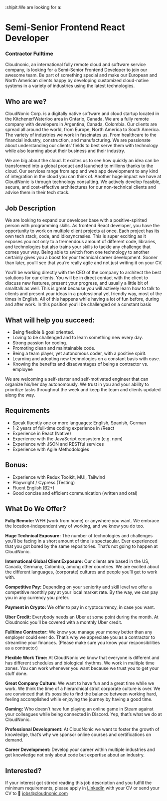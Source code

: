 :shipit:We are looking for a:

# Semi-Senior Frontend React Developer
### Contractor Fulltime

Cloudnonic, an international fully remote cloud and software service company, is looking for a Semi-Senior Frontend Developer to join our awesome team. Be part of something special and make our European and North American clients happy by developing customized cloud-native systems in a variety of industries using the latest technologies.

## Who are we?

CloudNonic Corp. is a digitally native software and cloud startup located in the Kitchener/Waterloo area in Ontario, Canada. We are a fully remote company with developers in Argentina, Canada, Colombia. Our clients are spread all around the world, from Europe, North America to South America. The variety of industries we work in fascinates us. From healthcare to the financial industry, construction, and manufacturing. We are passionate about understanding our clients’ fields to best serve them with technology while also learning about their business and their industry.

We are big about the cloud. It excites us to see how quickly an idea can be transformed into a global product and launched to millions thanks to the cloud. Our services range from app and web app development to any kind of integration in the cloud you can think of. Another huge impact we have at CloudNonic is through technology consulting. We actively develop feasible, secure, and cost-effective architectures for our non-technical clients and advise them in their tech stack.

## Job Description

We are looking to expand our developer base with a positive-spirited person with programming skills. As frontend React developer, you have the opportunity to work on multiple client projects at once. Each project has its own tech stack, code, and idiosyncrasies. This is super exciting as it exposes you not only to a tremendous amount of different code, libraries, and technologies but also trains your skills to tackle any challenge that comes your way. Being able to switch from one technology to another certainly gives you a boost for your technical career development. Sooner than later, you’ll see that you’re really agile and not just writing it on your CV.

You’ll be working directly with the CEO of the company to architect the best solutions for our clients. You will be in direct contact with the client to discuss new features, present your progress, and usually a little bit of smalltalk as well. This is great because you will actively learn how to talk to clients and present your ideas in a professional yet friendly way, most of the times in English. All of this happens while having a lot of fun before, during and after work. In this position you’ll be challenged on a constant basis

## What will help you succeed:

- Being flexible & goal oriented.
- Loving to be challenged and to learn something new every day.
- Strong passion for coding.
- Promoting clean and maintainable code.
- Being a team player, yet autonomous coder, with a positive spirit.
- Learning and adopting new technologies on a constant basis with ease.
- Knowing the benefits and disadvantages of being a contractor vs. employee

We are welcoming a self-starter and self-motivated engineer that can organize his/her day autonomously. We trust in you and your ability to prioritize tasks throughout the week and keep the team and clients updated along the way.

## Requirements

- Speak fluently one or more languages: English, Spanish, German
- 1-2 years of full-time coding experience in /React
- Experience in React (Native)
- Experience with the JavaScript ecosystem (e.g. npm)
- Experience with JSON and RESTful services
- Experience with Agile Methodologies

## Bonus:

- Experience with Redux Toolkit, MUI, Tailwind
- Playwright / Cypress (Testing)
- Fluent English (B2+)
- Good concise and efficient communication (written and oral)

## What Do We Offer?

**Fully Remote:** WFH (work from home) or anywhere you want. We embrace the location-independent way of working, and we know you do too.

**Huge Technical Exposure:** The number of technologies and challenges you’ll be facing in a short amount of time is spectacular. Ever experienced that you got bored by the same repositories. That’s not going to happen at CloudNonic.

**International Global Client Exposure:** Our clients are based in the US, Canada, Germany, Colombia, among other countries. We are excited about the different languages, (corporate) cultures and people you’ll get to work with.

**Competitive Pay:** Depending on your seniority and skill level we offer a competitive monthly pay at your local market rate. By the way, we can pay you in any currency you prefer.

**Payment in Crypto:** We offer to pay in cryptocurrency, in case you want.

**Uber Credit:** Everybody needs an Uber at some point during the month. At Cloudnonic you'll be covered with a monthly Uber credit.

**Fulltime Contractor:** We know you manage your money better than any employer could ever do. That’s why we appreciate you as a contractor to streamline your finances. (Please make sure you know your responsibilities as a contractor)

**Flexible Work Time:** At CloudNonic we know that everyone is different and has different schedules and biological rhythms. We work in multiple time zones. You can work whenever you want because we trust you to get your stuff done.

**Great Company Culture:** We want to have fun and a great time while we work. We think the time of a hierarchical strict corporate culture is over. We are convinced that it’s possible to find the balance between working hard, feeling accomplished while enjoying the journey by having a good time.

**Gaming:** Who doesn’t have fun playing an online game in Steam against your colleagues while being connected in Discord. Yep, that’s what we do at CloudNonic.

**Professional Development:** At CloudNonic we want to foster the growth of knowledge, that’s why we sponsor online courses and certifications on demand.

**Career Development:** Develop your career within multiple industries and get knowledge not only about code but expertise about an industry.

## Interested?

If your interest got stirred reading this job description and you fulfill the minimum requirements, please apply in [LinkedIn](https://www.linkedin.com/company/cloudnonic-corp/jobs/) with your CV or send your CV to :email: [jobs@cloudnonic.com](mailto:jobs@cloudnonic.com)
